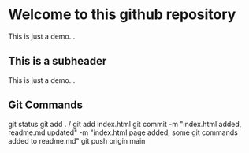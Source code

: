 # Welcome to this github repository

This is just a demo...

## This is a subheader

This is just a demo...

## Git Commands

git status
git add . / git add index.html
git commit -m "index.html added, readme.md updated" -m "index.html page added, some git commands added to readme.md"
git push origin main